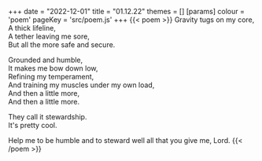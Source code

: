 +++
date = "2022-12-01"
title = "01.12.22"
themes = []
[params]
  colour = 'poem'
  pageKey = 'src/poem.js'
+++
{{< poem >}}
Gravity tugs on my core,  
A thick lifeline,  
A tether leaving me sore,  
But all the more safe and secure.  
  
Grounded and humble,  
It makes me bow down low,  
Refining my temperament,  
And training my muscles under my own load,  
And then a little more,  
And then a little more.  
  
They call it stewardship.  
It's pretty cool.  
  
Help me to be humble and to steward well all that you give me, Lord.
{{< /poem >}}